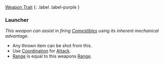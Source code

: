 
[Weapon Trait](Game/Core/Weapon-Traits)
{: .label .label-purple }

### Launcher
*This weapon can assist in firing [Comestibles](Game/Core/Blocks/Comestibles) using its inherent mechanical advantage*.
* Any thrown item can be shot from this.
* Use [Coordination](Agility#Coordination) for [Attack](Terminology#Attack).
 * [Range](Game/Core/Weapons#Range) is equal to this weapons [Range](Weapons#Range).